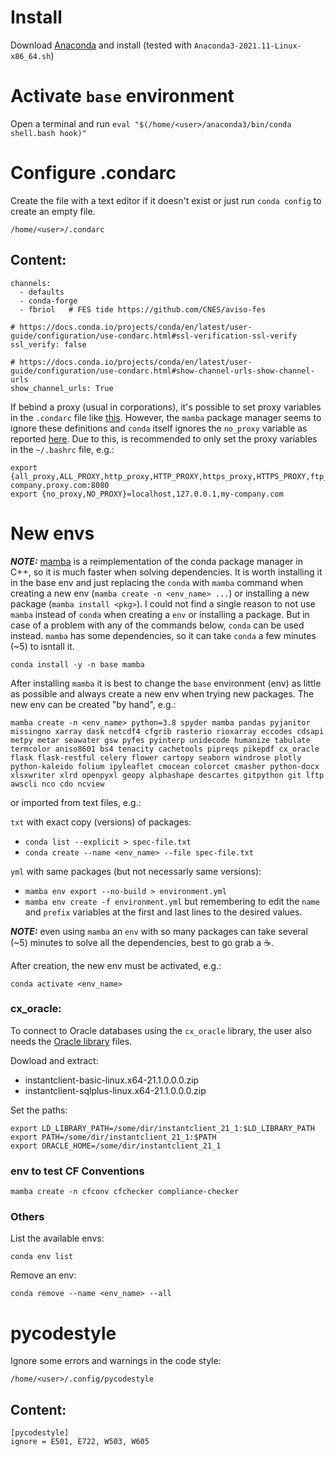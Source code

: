 # Install
Download [Anaconda](https://www.anaconda.com/products/individual#Downloads) and install (tested with `Anaconda3-2021.11-Linux-x86_64.sh`)

# Activate `base` environment

Open a terminal and run `eval "$(/home/<user>/anaconda3/bin/conda shell.bash hook)"`

# Configure .condarc
Create the file with a text editor if it doesn't exist or just run `conda config` to create an empty file.

`/home/<user>/.condarc`

## Content:

```
channels:
  - defaults
  - conda-forge
  - fbriol   # FES tide https://github.com/CNES/aviso-fes

# https://docs.conda.io/projects/conda/en/latest/user-guide/configuration/use-condarc.html#ssl-verification-ssl-verify
ssl_verify: false

# https://docs.conda.io/projects/conda/en/latest/user-guide/configuration/use-condarc.html#show-channel-urls-show-channel-urls
show_channel_urls: True
```

If bebind a proxy (usual in corporations), it's possible to set proxy variables in the `.condarc` file like [this](https://docs.conda.io/projects/conda/en/latest/user-guide/configuration/use-condarc.html#configure-conda-for-use-behind-a-proxy-server-proxy-servers). However, the `mamba` package manager seems to ignore these definitions and `conda` itself ignores the `no_proxy` variable as reported [here](https://github.com/conda/conda/issues/7818). Due to this, is recommended to only set the proxy variables in the `~/.bashrc` file, e.g.:

```
export {all_proxy,ALL_PROXY,http_proxy,HTTP_PROXY,https_proxy,HTTPS_PROXY,ftp_proxy,FTP_PROXY}=http://myuser:mypsw@my-company.proxy.com:8080
export {no_proxy,NO_PROXY}=localhost,127.0.0.1,my-company.com
```

# New envs

**_NOTE:_** [mamba](https://github.com/mamba-org/mamba) is a reimplementation of the conda package manager in C++, so it is much faster when solving dependencies. It is worth installing it in the base env and just replacing the `conda` with `mamba` command when creating a new env (`mamba create -n <env_name> ...`) or installing a new package (`mamba install <pkg>`). I could not find a single reason to not use `mamba` instead of `conda` when creating a `env` or installing a package. But in case of a problem with any of the commands below, `conda` can be used instead. `mamba` has some dependencies, so it can take `conda` a few minutes (~5) to isntall it.

```
conda install -y -n base mamba
```

After installing `mamba` it is best to change the `base` environment (env) as little as possible and always create a new env when trying new packages. The new env can be created "by hand", e.g.:

`mamba create -n <env_name> python=3.8
spyder mamba
pandas pyjanitor missingno
xarray dask netcdf4 cfgrib rasterio rioxarray eccodes cdsapi
metpy metar seawater gsw pyfes pyinterp
unidecode humanize tabulate termcolor aniso8601
bs4 tenacity cachetools
pipreqs pikepdf cx_oracle flask flask-restful celery flower
cartopy seaborn windrose plotly python-kaleido folium ipyleaflet cmocean colorcet cmasher
python-docx xlsxwriter xlrd openpyxl
geopy alphashape descartes
gitpython git
lftp awscli
nco cdo ncview`

or imported from text files, e.g.:

`txt` with exact copy (versions) of packages:
* `conda list --explicit > spec-file.txt`
* `conda create --name <env_name> --file spec-file.txt`

`yml` with same packages (but not necessarly same versions):
* `mamba env export --no-build > environment.yml`
* `mamba env create -f environment.yml`
but remembering to edit the `name` and `prefix` variables at the first and last lines to the desired values.

**_NOTE:_** even using `mamba` an `env` with so many packages can take several (~5) minutes to solve all the dependencies, best to go grab a ☕.

After creation, the new env must be activated, e.g.:

`conda activate <env_name>`

### cx_oracle:
To connect to Oracle databases using the `cx_oracle` library, the user also needs the [Oracle library](http://www.oracle.com/technetwork/topics/linuxx86-64soft-092277.html) files.

Dowload and extract:
- instantclient-basic-linux.x64-21.1.0.0.0.zip
- instantclient-sqlplus-linux.x64-21.1.0.0.0.zip

Set the paths:
```
export LD_LIBRARY_PATH=/some/dir/instantclient_21_1:$LD_LIBRARY_PATH
export PATH=/some/dir/instantclient_21_1:$PATH
export ORACLE_HOME=/some/dir/instantclient_21_1
```

### env to test CF Conventions
`mamba create -n cfconv cfchecker compliance-checker`

### Others
List the available envs:

`conda env list`

Remove an env:

`conda remove --name <env_name> --all`

# pycodestyle
Ignore some errors and warnings in the code style:

`/home/<user>/.config/pycodestyle`

## Content:
```
[pycodestyle]
ignore = E501, E722, W503, W605
```
